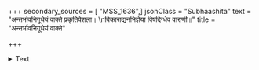 +++
secondary_sources = [ "MSS_1636",]
jsonClass = "Subhaashita"
text = "अन्तर्भावनिगूधेयं वाक्ते प्रकृतिपेशला।  \nविकाराद्यनभिज्ञेया विषदिग्धेव वारुणी॥"
title = "अन्तर्भावनिगूधेयं वाक्ते"

+++

<details><summary>Text</summary>

अन्तर्भावनिगूधेयं वाक्ते प्रकृतिपेशला।  
विकाराद्यनभिज्ञेया विषदिग्धेव वारुणी॥
</details>
